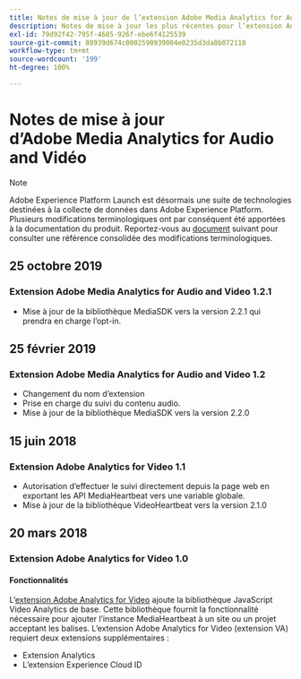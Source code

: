 ```yaml
---
title: Notes de mise à jour de l’extension Adobe Media Analytics for Audio and Video
description: Notes de mise à jour les plus récentes pour l’extension Adobe Media Analytics for Audio and Video dans Adobe Experience Platform.
exl-id: 79d92f42-795f-4685-926f-ebe6f4125539
source-git-commit: 88939d674c0002590939004e0235d3da8b072118
workflow-type: tm+mt
source-wordcount: '199'
ht-degree: 100%

---
```


# Notes de mise à jour d’Adobe Media Analytics for Audio and Vidéo

>[!NOTE]
>
>Adobe Experience Platform Launch est désormais une suite de technologies destinées à la collecte de données dans Adobe Experience Platform. Plusieurs modifications terminologiques ont par conséquent été apportées à la documentation du produit. Reportez-vous au [document](../../../term-updates.md) suivant pour consulter une référence consolidée des modifications terminologiques.

## 25 octobre 2019

### Extension Adobe Media Analytics for Audio and Video 1.2.1

* Mise à jour de la bibliothèque MediaSDK vers la version 2.2.1 qui prendra en charge l’opt-in.

## 25 février 2019

### Extension Adobe Media Analytics for Audio and Video 1.2

* Changement du nom d’extension
* Prise en charge du suivi du contenu audio.
* Mise à jour de la bibliothèque MediaSDK vers la version 2.2.0

## 15 juin 2018

### Extension Adobe Analytics for Video 1.1

* Autorisation d’effectuer le suivi directement depuis la page web en exportant les API MediaHeartbeat vers une variable globale.
* Mise à jour de la bibliothèque VideoHeartbeat vers la version 2.1.0

## 20 mars 2018

### Extension Adobe Analytics for Video 1.0

#### **Fonctionnalités**

L’[extension Adobe Analytics for Video](../media-analytics/overview.md) ajoute la bibliothèque JavaScript Video Analytics de base. Cette bibliothèque fournit la fonctionnalité nécessaire pour ajouter l’instance MediaHeartbeat à un site ou un projet acceptant les balises. L’extension Adobe Analytics for Video (extension VA) requiert deux extensions supplémentaires :

* Extension Analytics
* L’extension Experience Cloud ID
